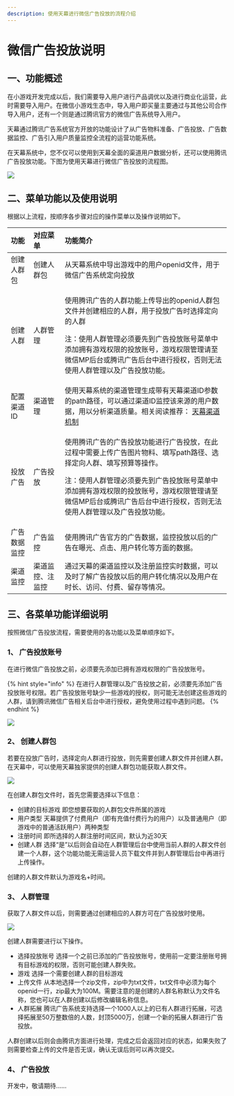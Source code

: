 ```yaml
---
description: 使用天幕进行微信广告投放的流程介绍
---
```


# 微信广告投放说明

## 一、功能概述

在小游戏开发完成以后，我们需要导入用户进行产品调优以及进行商业化运营，此时需要导入用户。在微信小游戏生态中，导入用户即买量主要通过与其他公司合作导入用户，还有一个则是通过腾讯官方的微信广告系统导入用户。

天幕通过腾讯广告系统官方开放的功能设计了从广告物料准备、广告投放、广告数据监控、广告引入用户质量监控全流程的运营功能系统。

在天幕系统中，您不仅可以使用到天幕全面的渠道用户数据分析，还可以使用腾讯广告投放功能。下图为使用天幕进行微信广告投放的流程图。

![](../../.gitbook/assets/image-0-.png)

## 二、菜单功能以及使用说明

根据以上流程，按顺序各步骤对应的操作菜单以及操作说明如下。

<table>
  <thead>
    <tr>
      <th style="text-align:left">&#x529F;&#x80FD;</th>
      <th style="text-align:left">&#x5BF9;&#x5E94;&#x83DC;&#x5355;</th>
      <th style="text-align:left">&#x529F;&#x80FD;&#x7B80;&#x4ECB;</th>
    </tr>
  </thead>
  <tbody>
    <tr>
      <td style="text-align:left">&#x521B;&#x5EFA;&#x4EBA;&#x7FA4;&#x5305;</td>
      <td style="text-align:left">&#x521B;&#x5EFA;&#x4EBA;&#x7FA4;&#x5305;</td>
      <td style="text-align:left">&#x4ECE;&#x5929;&#x5E55;&#x7CFB;&#x7EDF;&#x4E2D;&#x5BFC;&#x51FA;&#x6E38;&#x620F;&#x4E2D;&#x7684;&#x7528;&#x6237;openid&#x6587;&#x4EF6;&#xFF0C;&#x7528;&#x4E8E;&#x5FAE;&#x4FE1;&#x5E7F;&#x544A;&#x7CFB;&#x7EDF;&#x5B9A;&#x5411;&#x6295;&#x653E;</td>
    </tr>
    <tr>
      <td style="text-align:left">&#x521B;&#x5EFA;&#x4EBA;&#x7FA4;</td>
      <td style="text-align:left">&#x4EBA;&#x7FA4;&#x7BA1;&#x7406;</td>
      <td style="text-align:left">
        <p>&#x4F7F;&#x7528;&#x817E;&#x8BAF;&#x5E7F;&#x544A;&#x7684;&#x4EBA;&#x7FA4;&#x529F;&#x80FD;&#x4E0A;&#x4F20;&#x5BFC;&#x51FA;&#x7684;openid&#x4EBA;&#x7FA4;&#x5305;&#x6587;&#x4EF6;&#x5E76;&#x521B;&#x5EFA;&#x76F8;&#x5E94;&#x7684;&#x4EBA;&#x7FA4;&#xFF0C;&#x7528;&#x4E8E;&#x6295;&#x653E;&#x5E7F;&#x544A;&#x65F6;&#x9009;&#x62E9;&#x5B9A;&#x5411;&#x7684;&#x4EBA;&#x7FA4;</p>
        <p>&#x6CE8;&#xFF1A;&#x4F7F;&#x7528;&#x4EBA;&#x7FA4;&#x7BA1;&#x7406;&#x5FC5;&#x987B;&#x8981;&#x5148;&#x5230;&#x5E7F;&#x544A;&#x6295;&#x653E;&#x8D26;&#x53F7;&#x83DC;&#x5355;&#x4E2D;&#x6DFB;&#x52A0;&#x62E5;&#x6709;&#x6E38;&#x620F;&#x6743;&#x9650;&#x7684;&#x6295;&#x653E;&#x8D26;&#x53F7;&#xFF0C;&#x6E38;&#x620F;&#x6743;&#x9650;&#x7BA1;&#x7406;&#x8BF7;&#x81F3;&#x5FAE;&#x4FE1;MP&#x540E;&#x53F0;&#x6216;&#x817E;&#x8BAF;&#x5E7F;&#x544A;&#x540E;&#x53F0;&#x4E2D;&#x8FDB;&#x884C;&#x6388;&#x6743;&#xFF0C;&#x5426;&#x5219;&#x65E0;&#x6CD5;&#x4F7F;&#x7528;&#x4EBA;&#x7FA4;&#x7BA1;&#x7406;&#x4EE5;&#x53CA;&#x5E7F;&#x544A;&#x6295;&#x653E;&#x529F;&#x80FD;&#x3002;</p>
      </td>
    </tr>
    <tr>
      <td style="text-align:left">&#x914D;&#x7F6E;&#x6E20;&#x9053;ID</td>
      <td style="text-align:left">&#x6E20;&#x9053;&#x7BA1;&#x7406;</td>
      <td style="text-align:left">&#x4F7F;&#x7528;&#x5929;&#x5E55;&#x7CFB;&#x7EDF;&#x7684;&#x6E20;&#x9053;&#x7BA1;&#x7406;&#x751F;&#x6210;&#x5E26;&#x6709;&#x5929;&#x5E55;&#x6E20;&#x9053;ID&#x53C2;&#x6570;&#x7684;path&#x8DEF;&#x5F84;&#xFF0C;&#x53EF;&#x4EE5;&#x901A;&#x8FC7;&#x6E20;&#x9053;ID&#x76D1;&#x63A7;&#x8BE5;&#x6765;&#x6E90;&#x7684;&#x7528;&#x6237;&#x6570;&#x636E;&#xFF0C;&#x7528;&#x4EE5;&#x5206;&#x6790;&#x6E20;&#x9053;&#x8D28;&#x91CF;&#x3002;&#x76F8;&#x5173;&#x9605;&#x8BFB;&#x63A8;&#x8350;&#xFF1A;
        <a
        href="channel-management.md">&#x5929;&#x5E55;&#x6E20;&#x9053;&#x673A;&#x5236;</a>
      </td>
    </tr>
    <tr>
      <td style="text-align:left">&#x6295;&#x653E;&#x5E7F;&#x544A;</td>
      <td style="text-align:left">&#x5E7F;&#x544A;&#x6295;&#x653E;</td>
      <td style="text-align:left">
        <p>&#x4F7F;&#x7528;&#x817E;&#x8BAF;&#x5E7F;&#x544A;&#x7684;&#x5E7F;&#x544A;&#x6295;&#x653E;&#x529F;&#x80FD;&#x8FDB;&#x884C;&#x5E7F;&#x544A;&#x6295;&#x653E;&#xFF0C;&#x5728;&#x6B64;&#x8FC7;&#x7A0B;&#x4E2D;&#x9700;&#x8981;&#x4E0A;&#x4F20;&#x5E7F;&#x544A;&#x56FE;&#x7247;&#x7269;&#x6599;&#x3001;&#x586B;&#x5199;path&#x8DEF;&#x5F84;&#x3001;&#x9009;&#x62E9;&#x5B9A;&#x5411;&#x4EBA;&#x7FA4;&#x3001;&#x586B;&#x5199;&#x9884;&#x7B97;&#x7B49;&#x64CD;&#x4F5C;&#x3002;</p>
        <p>&#x6CE8;&#xFF1A;&#x4F7F;&#x7528;&#x4EBA;&#x7FA4;&#x7BA1;&#x7406;&#x5FC5;&#x987B;&#x8981;&#x5148;&#x5230;&#x5E7F;&#x544A;&#x6295;&#x653E;&#x8D26;&#x53F7;&#x83DC;&#x5355;&#x4E2D;&#x6DFB;&#x52A0;&#x62E5;&#x6709;&#x6E38;&#x620F;&#x6743;&#x9650;&#x7684;&#x6295;&#x653E;&#x8D26;&#x53F7;&#xFF0C;&#x6E38;&#x620F;&#x6743;&#x9650;&#x7BA1;&#x7406;&#x8BF7;&#x81F3;&#x5FAE;&#x4FE1;MP&#x540E;&#x53F0;&#x6216;&#x817E;&#x8BAF;&#x5E7F;&#x544A;&#x540E;&#x53F0;&#x4E2D;&#x8FDB;&#x884C;&#x6388;&#x6743;&#xFF0C;&#x5426;&#x5219;&#x65E0;&#x6CD5;&#x4F7F;&#x7528;&#x4EBA;&#x7FA4;&#x7BA1;&#x7406;&#x4EE5;&#x53CA;&#x5E7F;&#x544A;&#x6295;&#x653E;&#x529F;&#x80FD;&#x3002;</p>
      </td>
    </tr>
    <tr>
      <td style="text-align:left">&#x5E7F;&#x544A;&#x6570;&#x636E;&#x76D1;&#x63A7;</td>
      <td style="text-align:left">&#x5E7F;&#x544A;&#x76D1;&#x63A7;</td>
      <td style="text-align:left">&#x4F7F;&#x7528;&#x817E;&#x8BAF;&#x5E7F;&#x544A;&#x5B98;&#x65B9;&#x7684;&#x5E7F;&#x544A;&#x6570;&#x636E;&#xFF0C;&#x76D1;&#x63A7;&#x6295;&#x653E;&#x4EE5;&#x540E;&#x7684;&#x5E7F;&#x544A;&#x5728;&#x66DD;&#x5149;&#x3001;&#x70B9;&#x51FB;&#x3001;&#x7528;&#x6237;&#x8F6C;&#x5316;&#x7B49;&#x65B9;&#x9762;&#x7684;&#x6570;&#x636E;&#x3002;</td>
    </tr>
    <tr>
      <td style="text-align:left">&#x6E20;&#x9053;&#x76D1;&#x63A7;</td>
      <td style="text-align:left">&#x6E20;&#x9053;&#x76D1;&#x63A7;&#x3001;&#x6CE8;&#x76D1;&#x63A7;</td>
      <td
      style="text-align:left">&#x901A;&#x8FC7;&#x5929;&#x5E55;&#x7684;&#x6E20;&#x9053;&#x76D1;&#x63A7;&#x4EE5;&#x53CA;&#x6CE8;&#x518C;&#x76D1;&#x63A7;&#x5B9E;&#x65F6;&#x6570;&#x636E;&#xFF0C;&#x53EF;&#x4EE5;&#x53CA;&#x65F6;&#x4E86;&#x89E3;&#x5E7F;&#x544A;&#x6295;&#x653E;&#x4EE5;&#x540E;&#x7684;&#x7528;&#x6237;&#x8F6C;&#x5316;&#x60C5;&#x51B5;&#x4EE5;&#x53CA;&#x7528;&#x6237;&#x5728;&#x65F6;&#x957F;&#x3001;&#x8BBF;&#x95EE;&#x3001;&#x4ED8;&#x8D39;&#x3001;&#x7559;&#x5B58;&#x7B49;&#x60C5;&#x51B5;&#x3002;</td>
    </tr>
  </tbody>
</table>

## 三、各菜单功能详细说明

按照微信广告投放流程，需要使用的各功能以及菜单顺序如下。

### 1、 广告投放账号

在进行微信广告投放之前，必须要先添加已拥有游戏权限的广告投放账号。

{% hint style="info" %}
在进行人群管理以及广告投放之前，必须要先添加广告投放账号权限。若广告投放账号缺少一些游戏的授权，则可能无法创建这些游戏的人群，请到腾讯微信广告相关后台中进行授权，避免使用过程中遇到问题。
{% endhint %}

![](../../.gitbook/assets/image-1-.png)

### 2、 创建人群包

若要在投放广告时，选择定向人群进行投放，则先需要创建人群文件并创建人群。在天幕中，可以使用天幕独家提供的创建人群包功能获取人群文件。

![](../../.gitbook/assets/image-2-.png)

在创建人群包文件时，首先您需要选择以下信息：

* 创建的目标游戏 即您想要获取的人群包文件所属的游戏
* 用户类型 天幕提供了付费用户（即有充值付费行为的用户）以及普通用户（即游戏中的普通活跃用户）两种类型
* 注册时间 即所选择的人群注册时间区间，默认为近30天
* 创建人群 选择“是”以后则会自动在人群管理后台中使用当前人群的人群文件创建一个人群，这个功能功能无需运营人员下载文件并到人群管理后台中再进行上传操作。

创建的人群文件默认为游戏名+时间。

### 3、 人群管理

获取了人群文件以后，则需要通过创建相应的人群方可在广告投放时使用。

![](../../.gitbook/assets/image-3-%20%281%29.png)

创建人群需要进行以下操作。

* 选择投放账号 选择一个之前已添加的广告投放账号，使用前一定要注册账号拥有目标游戏的权限，否则可能创建人群失败。
* 游戏 选择一个需要创建人群的目标游戏
* 上传文件 从本地选择一个zip文件，zip中为txt文件，txt文件中必须为每个openid一行，zip最大为100M。需要注意的是创建的人群名称默认为文件名称，您也可以在人群创建以后修改编辑名称信息。
* 人群拓展 腾讯广告系统支持选择一个1000人以上的已有人群进行拓展，可选择拓展至50万整数倍的人数，封顶5000万，创建一个新的拓展人群进行广告投放。

人群创建以后则会由腾讯方面进行处理，完成之后会返回对应的状态，如果失败了则需要检查上传的文件是否无误，确认无误后则可以再次提交。

### 4、 广告投放

开发中，敬请期待……

